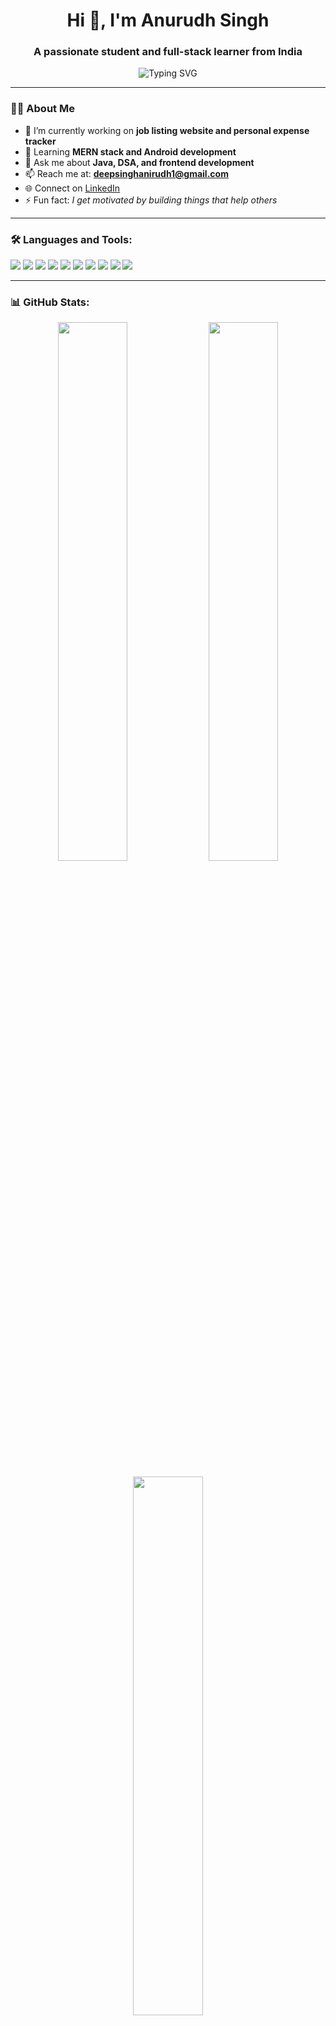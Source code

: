 <h1 align="center">Hi 👋, I'm Anurudh Singh</h1>
<h3 align="center">A passionate student and full-stack learner from India</h3>

<p align="center">
  <img src="https://readme-typing-svg.herokuapp.com?font=Fira+Code&weight=500&size=24&pause=1000&color=00FF9E&center=true&vCenter=true&width=435&lines=Web+Developer+%7C+Android+Learner;C%2FC%2B%2B+%7C+Java+%7C+DSA+Focused;Love+Building+Real+World+Projects+%F0%9F%92%BB" alt="Typing SVG" />
</p>

---

### 👨‍💻 About Me

- 🔭 I’m currently working on **job listing website and personal expense tracker**
- 🌱 Learning **MERN stack and Android development**
- 💬 Ask me about **Java, DSA, and frontend development**
- 📫 Reach me at: **deepsinghanirudh1@gmail.com**
- 🌐 Connect on [LinkedIn](https://www.linkedin.com/in/anurudh-singh-)
- ⚡ Fun fact: *I get motivated by building things that help others*

---

### 🛠️ Languages and Tools:

<p align="left">
  <img src="https://img.shields.io/badge/C%2B%2B-00599C?style=for-the-badge&logo=c%2B%2B&logoColor=white"/>
  <img src="https://img.shields.io/badge/Java-ED8B00?style=for-the-badge&logo=java&logoColor=white"/>
  <img src="https://img.shields.io/badge/HTML-E34F26?style=for-the-badge&logo=html5&logoColor=white"/>
  <img src="https://img.shields.io/badge/CSS-1572B6?style=for-the-badge&logo=css3&logoColor=white"/>
  <img src="https://img.shields.io/badge/JavaScript-F7DF1E?style=for-the-badge&logo=javascript&logoColor=black"/>
  <img src="https://img.shields.io/badge/React-20232A?style=for-the-badge&logo=react&logoColor=61DAFB"/>
  <img src="https://img.shields.io/badge/Node.js-339933?style=for-the-badge&logo=nodedotjs&logoColor=white"/>
  <img src="https://img.shields.io/badge/Firebase-FFCA28?style=for-the-badge&logo=firebase&logoColor=black"/>
  <img src="https://img.shields.io/badge/Git-F05032?style=for-the-badge&logo=git&logoColor=white"/>
  <img src="https://img.shields.io/badge/GitHub-181717?style=for-the-badge&logo=github&logoColor=white"/>
</p>

---

### 📊 GitHub Stats:

<p align="center">
  <img src="https://github-readme-stats.vercel.app/api?username=deepsingh-co&show_icons=true&theme=radical" width="47%" />
  <img src="https://github-readme-streak-stats.herokuapp.com/?user=deepsingh-co&theme=radical" width="47%" />
</p>

<p align="center">
  <img src="https://github-readme-stats.vercel.app/api/top-langs/?username=deepsingh-co&layout=compact&theme=radical" width="47%" />
</p>

---

### 📫 Connect with Me:

<p align="left">
  <a href="mailto:deepsinghanirudh1@gmail.com"><img src="https://img.shields.io/badge/Email-D14836?style=for-the-badge&logo=gmail&logoColor=white"></a>
  <a href="https://www.linkedin.com/in/anurudh-singh-"><img src="https://img.shields.io/badge/LinkedIn-blue?style=for-the-badge&logo=linkedin&logoColor=white"></a>
</p>

---

⭐️ From [@deepsingh-co](https://github.com/deepsingh-co)
